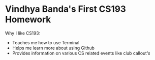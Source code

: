 # Vindhya Banda's First CS193 Homework

Why I like CS193:
- Teaches me how to use Terminal
- Helps me learn more about using Github
- Provides information on various CS related events like club callout's

